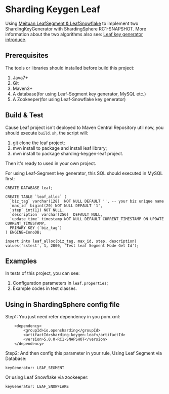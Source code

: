 # Sharding Keygen Leaf

Using [Meituan LeafSegment & LeafSnowflake](https://github.com/Meituan-Dianping/Leaf) to implement two ShardingKeyGenerator with ShardingSphere RC1-SNAPSHOT.
More information about the two algorithms also see: [Leaf key generator introduce](https://tech.meituan.com/2019/03/07/open-source-project-leaf.html).

## Prerequisites

The tools or libraries should installed before build this project:
1. Java7+
2. Git
3. Maven3+
4. A database(for using Leaf-Segment key generator, MySQL etc.)
5. A Zookeeper(for using Leaf-Snowflake key generator)

## Build & Test

Cause Leaf project isn't deployed to Maven Central Repository util now, you should execute `build.sh`, the script will:
1. git clone the leaf project;
2. mvn install to package and install leaf library;
3. mvn install to package sharding-keygen-leaf project.

Then it's ready to used in your own project.

For using Leaf-Segment key generator, this SQL should executed in MySQL first:
```$mysql
CREATE DATABASE leaf;

CREATE TABLE `leaf_alloc` (
  `biz_tag` varchar(128)  NOT NULL DEFAULT '', -- your biz unique name
  `max_id` bigint(20) NOT NULL DEFAULT '1',
  `step` int(11) NOT NULL,
  `description` varchar(256)  DEFAULT NULL,
  `update_time` timestamp NOT NULL DEFAULT CURRENT_TIMESTAMP ON UPDATE CURRENT_TIMESTAMP,
  PRIMARY KEY (`biz_tag`)
) ENGINE=InnoDB;

insert into leaf_alloc(biz_tag, max_id, step, description) values('sstest', 1, 2000, 'Test leaf Segment Mode Get Id');
```

## Examples

In tests of this project, you can see:
1. Configuration parameters in `leaf.properties`;
2. Example codes in test classes.

## Using in ShardingSphere config file

Step1: You just need refer dependency in you pom.xml:
```$xml
    <dependency>
        <groupId>io.opensharding</groupId>
        <artifactId>sharding-keygen-leaf</artifactId>
        <version>5.0.0-RC1-SNAPSHOT</version>
    </dependency>
```

Step2: And then config this parameter in your rule,
Using Leaf Segment via Database:
```$yaml
keyGenerator: LEAF_SEGMENT
```

Or using Leaf Snowflake via zookeeper:
```$yaml
keyGenerator: LEAF_SNOWFLAKE
```

